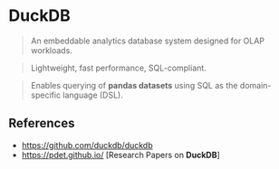 # DuckDB

> An embeddable analytics database system designed for OLAP workloads.
> 

> Lightweight, fast performance, SQL-compliant.
> 

> Enables querying of **pandas datasets** using SQL as the domain-specific language (DSL).
> 

## References

- https://github.com/duckdb/duckdb
- https://pdet.github.io/ [Research Papers on **DuckDB**]